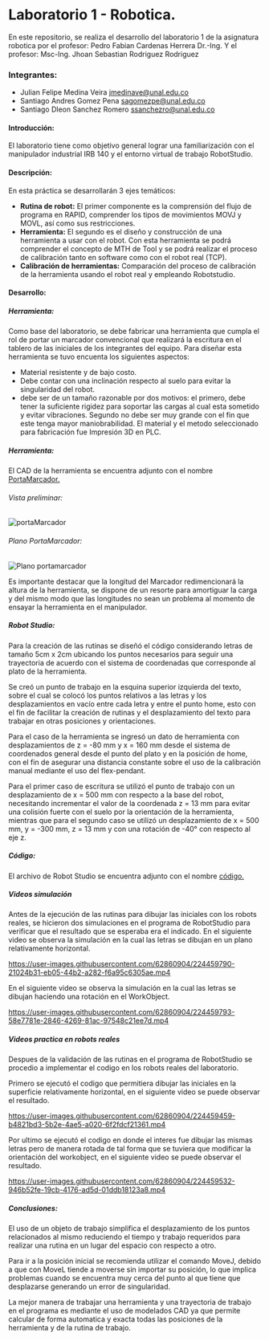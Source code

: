 # Laboratorio 1 - Robotica.
En este repositorio, se realiza el desarrollo del laboratorio 1 de la asignatura robotica por el profesor: Pedro Fabian Cardenas Herrera Dr.-Ing. Y el profesor:
Msc-Ing. Jhoan Sebastian Rodriguez Rodriguez

### Integrantes:
- Julian Felipe Medina Veira <jmedinave@unal.edu.co>
- Santiago Andres Gomez Pena <sagomezpe@unal.edu.co>
- Santiago Dleon Sanchez Romero <ssanchezro@unal.edu.co>

#### Introducción:
El laboratorio tiene como objetivo general lograr una familiarización con el manipulador industrial IRB 140 y el entorno virtual de trabajo RobotStudio.

#### Descripción:
En esta práctica se desarrollarán 3 ejes temáticos:
- **Rutina de robot:** El primer componente es la comprensión del flujo de programa en RAPID, comprender los tipos de movimientos MOVJ y MOVL, así como sus restricciones.
- **Herramienta:** El segundo es el diseño y construcción de una herramienta a usar con el robot. Con esta herramienta se podrá comprender el concepto de MTH de Tool y se podrá realizar el proceso de calibración tanto en software como con el robot real (TCP).
- **Calibración de herramientas:** Comparación del proceso de calibración de la herramienta usando el robot real y empleando Robotstudio.

#### Desarrollo:
##### Herramienta:
Como base del laboratorio, se debe fabricar una herramienta que cumpla el rol de portar un marcador convencional que realizará la escritura en el tablero de las iniciales de los integrantes del equipo. 
Para diseñar esta herramienta se tuvo encuenta los siguientes aspectos:
- Material resistente y de bajo costo.
- Debe contar con una inclinación respecto al suelo para evitar la singularidad del robot.
- debe ser de un tamaño razonable por dos motivos: el primero, debe tener la suficiente rigidez para soportar las cargas al cual esta sometido y evitar vibraciones. Segundo no debe ser muy grande con el fin que este tenga mayor maniobrabilidad.
El material y el metodo seleccionado para fabricación fue Impresión 3D en PLC.
#####  Herramienta:
El CAD de la herramienta se encuentra adjunto con el nombre  <a href="https://github.com/jmedinave/Lab-1-robotica/blob/main/PortaMarcador.rar">PortaMarcador.</a>

###### Vista preliminar:
![portaMarcador](https://user-images.githubusercontent.com/49196705/224438179-a45928cc-002a-44af-8f96-74b85692bff3.png)

###### Plano PortaMarcador:
![Plano portamarcador](https://user-images.githubusercontent.com/49196705/224438218-44e6d103-376a-48c7-b80e-e1791289638a.png)

Es importante destacar que la longitud del Marcador redimencionará la altura de la herramienta, se dispone de un resorte para amortiguar la carga y del mismo modo que las longitudes no sean un problema al momento de ensayar la herramienta en el manipulador.

##### Robot Studio:
Para la creación de las rutinas se diseñó el código considerando letras de tamaño 5cm x 2cm ubicando los puntos necesarios para seguir una trayectoria de acuerdo con el sistema de coordenadas que corresponde al plato de la herramienta.

Se creó un punto de trabajo en la esquina superior izquierda del texto, sobre el cual se colocó los puntos relativos a las letras y los desplazamientos en vacío entre cada letra y entre el punto home, esto con el fin de facilitar la creación de rutinas y el desplazamiento del texto para trabajar en otras posiciones y orientaciones.

Para el caso de la herramienta se ingresó un dato de herramienta con desplazamientos de z = -80 mm y x = 160 mm desde el sistema de coordenados general desde el punto del plato y en la posición de home, con el fin de asegurar una distancia constante sobre el uso de la calibración manual mediante el uso del flex-pendant.

Para el primer caso de escritura se utilizó el punto de trabajo con un desplazamiento de x = 500 mm con respecto a la base del robot, necesitando incrementar el valor de la coordenada z = 13 mm para evitar una colisión fuerte con el suelo por la orientación de la herramienta, mientras que para el segundo caso se utilizó un desplazamiento de x = 500 mm, y = -300 mm, z = 13 mm y con una rotación de -40° con respecto al eje z.

##### Código:
El archivo de Robot Studio se encuentra adjunto con el nombre  <a href="https://github.com/jmedinave/Lab-1-robotica/blob/main/InicialesRobotStudio.rar">código.</a>

##### Videos simulación
Antes de la ejecución de las rutinas para dibujar las iniciales con los robots reales, se hicieron dos simulaciones en el programa de RobotStudio para verificar que el resultado que se esperaba era el indicado.
En el siguiente video se observa la simulación en la cual las letras se dibujan en un plano relativamente horizontal.

https://user-images.githubusercontent.com/62860904/224459790-21024b31-eb05-44b2-a282-f6a95c6305ae.mp4

En el siguiente video se observa la simulación en la cual las letras se dibujan haciendo una rotación en el WorkObject.

https://user-images.githubusercontent.com/62860904/224459793-58e7781e-2846-4269-81ac-97548c21ee7d.mp4

##### Videos practica en robots reales
Despues de la validación de las rutinas en el programa de RobotStudio se procedio a implementar el codigo en los robots reales del laboratorio.

Primero se ejecutó el codigo que permitiera dibujar las iniciales en la superficie relativamente horizontal, en el siguiente video se puede observar el resultado.

https://user-images.githubusercontent.com/62860904/224459459-b4821bd3-5b2e-4ae5-a020-6f2fdcf21361.mp4

Por ultimo se ejecutó el codigo en donde el interes fue dibujar las mismas letras pero de manera rotada de tal forma que se tuviera que modificar la orientación del workobject, en el siguiente video se puede observar el resultado.

https://user-images.githubusercontent.com/62860904/224459532-946b52fe-19cb-4176-ad5d-01ddb18123a8.mp4

##### Conclusiones:

El uso de un objeto de trabajo simplifica el desplazamiento de los puntos relacionados al mismo reduciendo el tiempo y trabajo requeridos para realizar una rutina en un lugar del espacio con respecto a otro.

Para ir a la posición inicial se recomienda utilizar el comando MoveJ, debido a que con MoveL tiende a moverse sin importar su posición, lo que implica problemas cuando se encuentra muy cerca del punto al que tiene que desplazarse generando un error de singularidad.

La mejor manera de trabajar una herramienta y una trayectoria de trabajo en el programa es mediante el uso de modelados CAD ya que permite calcular de forma automatica y exacta todas las posiciones de la herramienta y de la rutina de trabajo.


